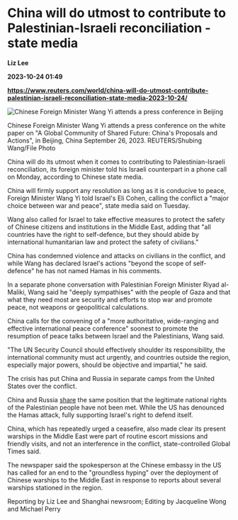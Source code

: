 # China will do utmost to contribute to Palestinian-Israeli reconciliation - state media
**Liz Lee**

**2023-10-24 01:49**

**https://www.reuters.com/world/china-will-do-utmost-contribute-palestinian-israeli-reconciliation-state-media-2023-10-24/**

![Chinese Foreign Minister Wang Yi attends a press conference in Beijing](https://www.reuters.com/resizer/7_vmv7G-7ctIalftWJ3mzIhfcww=/1711x0/filters:quality(80)/cloudfront-us-east-2.images.arcpublishing.com/reuters/O2VOS73MAJKC7I7DG4TYWEQBDU.jpg)

Chinese Foreign Minister Wang Yi attends a press conference on the white paper on "A Global Community of Shared Future: China's Proposals and Actions", in Beijing, China September 26, 2023. REUTERS/Shubing Wang/File Photo

China will do its utmost when it comes to contributing to Palestinian-Israeli reconciliation, its foreign minister told his Israeli counterpart in a phone call on Monday, according to Chinese state media.

China will firmly support any resolution as long as it is conducive to peace, Foreign Minister Wang Yi told Israel's Eli Cohen, calling the conflict a "major choice between war and peace", state media said on Tuesday.

Wang also called for Israel to take effective measures to protect the safety of Chinese citizens and institutions in the Middle East, adding that "all countries have the right to self-defence, but they should abide by international humanitarian law and protect the safety of civilians."

China has condemned violence and attacks on civilians in the conflict, and while Wang has declared Israel's actions "beyond the scope of self-defence" he has not named Hamas in his comments.

In a separate phone conversation with Palestinian Foreign Minister Riyad al-Maliki, Wang said he "deeply sympathises" with the people of Gaza and that what they need most are security and efforts to stop war and promote peace, not weapons or geopolitical calculations.

China calls for the convening of a "more authoritative, wide-ranging and effective international peace conference" soonest to promote the resumption of peace talks between Israel and the Palestinians, Wang said.

"The UN Security Council should effectively shoulder its responsibility, the international community must act urgently, and countries outside the region, especially major powers, should be objective and impartial," he said.

The crisis has put China and Russia in separate camps from the United States over the conflict.

China and Russia [share](https://www.reuters.com/world/china-ready-liaise-with-russia-mid-east-crisis-chinese-state-media-2023-10-20/) the same position that the legitimate national rights of the Palestinian people have not been met. While the US has denounced the Hamas attack, fully supporting Israel's right to defend itself.

China, which has repeatedly urged a ceasefire, also made clear its present warships in the Middle East were part of routine escort missions and friendly visits, and not an interference in the conflict, state-controlled Global Times said.

The newspaper said the spokesperson at the Chinese embassy in the US has called for an end to the "groundless hyping" over the deployment of Chinese warships to the Middle East in response to reports about several warships stationed in the region.

Reporting by Liz Lee and Shanghai newsroom; Editing by Jacqueline Wong and Michael Perry